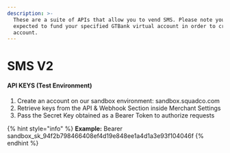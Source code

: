 ```yaml
---
description: >-
  These are a suite of APIs that allow you to vend SMS. Please note you are
  expected to fund your specified GTBank virtual account in order to credit your
  account.
---
```


# SMS V2

#### API KEYS (Test Environment) <a href="#api-keys-test-environment" id="api-keys-test-environment"></a>

1. Create an account on our sandbox environment: sandbox.squadco.com
2. Retrieve keys from the API & Webhook Section inside Merchant Settings
3. Pass the Secret Key obtained as a Bearer Token to authorize requests

{% hint style="info" %}
**Example:**  Bearer sandbox\_sk\_94f2b798466408ef4d19e848ee1a4d1a3e93f104046f
{% endhint %}
